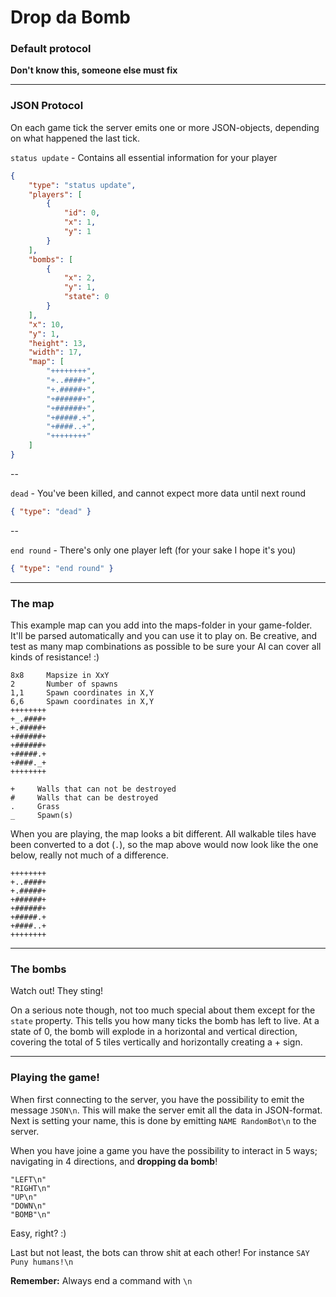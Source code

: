 Drop da Bomb
============

### Default protocol 

**Don't know this, someone else must fix**

---

### JSON Protocol

On each game tick the server emits one or more JSON-objects, depending on what happened the last tick.

`status update` - Contains all essential information for your player

```JSON
{
    "type": "status update",
    "players": [
        {
            "id": 0,
            "x": 1,
            "y": 1
        }
    ],
    "bombs": [
        {
            "x": 2,
            "y": 1,
            "state": 0
        }
    ],
    "x": 10,
    "y": 1,
    "height": 13,
    "width": 17,
    "map": [
        "++++++++",
        "+..####+",
        "+.#####+",
        "+######+",
        "+######+",
        "+#####.+",
        "+####..+",
        "++++++++"
    ]
}
```

--

`dead` - You've been killed, and cannot expect more data until next round

```JSON
{ "type": "dead" }
```   

--

`end round` - There's only one player left (for your sake I hope it's you)

```JSON
{ "type": "end round" }
```

---

### The map

This example map can you add into the maps-folder in your game-folder. It'll be parsed automatically and you can use it to play on. Be creative, and test as many map combinations as possible to be sure your AI can cover all kinds of resistance! :)

```
8x8     Mapsize in XxY
2       Number of spawns
1,1     Spawn coordinates in X,Y
6,6     Spawn coordinates in X,Y
++++++++
+_.####+
+.#####+
+######+
+######+
+#####.+
+####._+
++++++++

+     Walls that can not be destroyed
#     Walls that can be destroyed
.     Grass
_     Spawn(s)
```

When you are playing, the map looks a bit different. All walkable tiles have been converted to a dot (`.`), so the map above would now look like the one below, really not much of a difference.

```
++++++++
+..####+
+.#####+
+######+
+######+
+#####.+
+####..+
++++++++
```

---

### The bombs

Watch out! They sting!

On a serious note though, not too much special about them except for the `state` property. This tells you how many ticks the bomb has left to live. At a state of 0, the bomb will explode in a horizontal and vertical direction, covering the total of 5 tiles vertically and horizontally creating a + sign.

---

### Playing the game!

When first connecting to the server, you have the possibility to emit the message `JSON\n`. This will make the server emit all the data in JSON-format.   
Next is setting your name, this is done by emitting `NAME RandomBot\n` to the server.

When you have joine a game you have the possibility to interact in 5 ways; navigating in 4 directions, and **dropping da bomb**!

```
"LEFT\n"
"RIGHT\n"
"UP\n"
"DOWN\n"
"BOMB"\n"
```

Easy, right? :)

Last but not least, the bots can throw shit at each other! For instance `SAY Puny humans!\n`

**Remember:** Always end a command with `\n`
